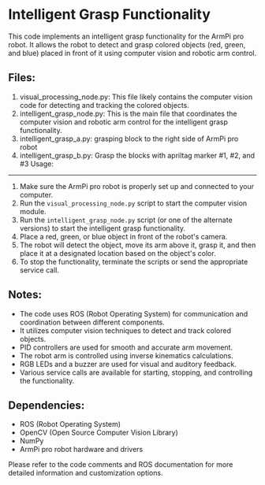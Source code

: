 Intelligent Grasp Functionality
==============================

This code implements an intelligent grasp functionality for the ArmPi pro robot. It allows the robot to detect and grasp colored objects (red, green, and blue) placed in front of it using computer vision and robotic arm control.

Files:
------
1. visual_processing_node.py: This file likely contains the computer vision code for detecting and tracking the colored objects.
2. intelligent_grasp_node.py: This is the main file that coordinates the computer vision and robotic arm control for the intelligent grasp functionality.
3. intelligent_grasp_a.py: grasping block to the right side of ArmPi pro robot 
4. intelligent_grasp_b.py: Grasp the blocks with apriltag marker #1, #2, and #3
Usage:
------
1. Make sure the ArmPi pro robot is properly set up and connected to your computer.
2. Run the `visual_processing_node.py` script to start the computer vision module.
3. Run the `intelligent_grasp_node.py` script (or one of the alternate versions) to start the intelligent grasp functionality.
4. Place a red, green, or blue object in front of the robot's camera.
5. The robot will detect the object, move its arm above it, grasp it, and then place it at a designated location based on the object's color.
6. To stop the functionality, terminate the scripts or send the appropriate service call.

Notes:
------
- The code uses ROS (Robot Operating System) for communication and coordination between different components.
- It utilizes computer vision techniques to detect and track colored objects.
- PID controllers are used for smooth and accurate arm movement.
- The robot arm is controlled using inverse kinematics calculations.
- RGB LEDs and a buzzer are used for visual and auditory feedback.
- Various service calls are available for starting, stopping, and controlling the functionality.

Dependencies:
------------
- ROS (Robot Operating System)
- OpenCV (Open Source Computer Vision Library)
- NumPy
- ArmPi pro robot hardware and drivers

Please refer to the code comments and ROS documentation for more detailed information and customization options.
